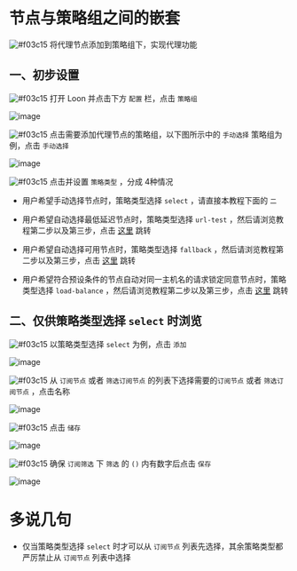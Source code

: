 # 节点与策略组之间的嵌套

![#f03c15](https://placehold.it/15/f03c15/000000?text=+) 将代理节点添加到策略组下，实现代理功能

## 一、初步设置

![#f03c15](https://placehold.it/15/f03c15/000000?text=+) 打开 Loon 并点击下方 `配置` 栏，点击 `策略组`

![image](https://raw.githubusercontent.com/chiupam/tutorial-image/master/Loon/Plus/Proxy_Group.jpg)

![#f03c15](https://placehold.it/15/f03c15/000000?text=+) 点击需要添加代理节点的策略组，以下图所示中的 `手动选择` 策略组为例，点击 `手动选择`

![image](https://raw.githubusercontent.com/chiupam/tutorial-image/master/Loon/Plus/Remote_Proxy_in_Proxy_Group_1.jpg)

![#f03c15](https://placehold.it/15/f03c15/000000?text=+) 点击并设置 `策略类型` ，分成 4种情况 

- 用户希望手动选择节点时，策略类型选择 `select` ，请直接本教程下面的 `二`

- 用户希望自动选择最低延迟节点时，策略类型选择 `url-test` ，然后请浏览教程第二步以及第三步，点击 [这里](https://github.com/chiupam/tutorial/blob/master/Loon/Plus/URL-Test.md) 跳转 

- 用户希望自动选择可用节点时，策略类型选择 `fallback` ，然后请浏览教程第二步以及第三步，点击 [这里](https://github.com/chiupam/tutorial/blob/master/Loon/Plus/Fallback.md) 跳转 

- 用户希望符合预设条件的节点自动对同一主机名的请求锁定同意节点时，策略类型选择 `load-balance` ，然后请浏览教程第二步以及第三步，点击 [这里](https://github.com/chiupam/tutorial/blob/master/Loon/Plus/Fallback.md) 跳转 

## 二、仅供策略类型选择 `select` 时浏览

![#f03c15](https://placehold.it/15/f03c15/000000?text=+) 以策略类型选择 `select` 为例，点击 `添加`

![image](https://raw.githubusercontent.com/chiupam/tutorial-image/master/Loon/Select_1.jpg)

![#f03c15](https://placehold.it/15/f03c15/000000?text=+) 从 `订阅节点` 或者 `筛选订阅节点` 的列表下选择需要的`订阅节点` 或者 `筛选订阅节点` ，点击名称

![image](https://raw.githubusercontent.com/chiupam/tutorial-image/master/Loon/Select_2.jpg)

![#f03c15](https://placehold.it/15/f03c15/000000?text=+) 点击 `储存`

![image](https://raw.githubusercontent.com/chiupam/tutorial-image/master/Loon/Select_3.jpg)

![#f03c15](https://placehold.it/15/f03c15/000000?text=+) 确保 `订阅筛选` 下 `筛选` 的 `()` 内有数字后点击 `保存`

![image](https://raw.githubusercontent.com/chiupam/tutorial-image/master/Loon/Select_4.jpg)

# 多说几句

- 仅当策略类型选择 `select` 时才可以从 `订阅节点` 列表先选择，其余策略类型都严厉禁止从 `订阅节点` 列表中选择
